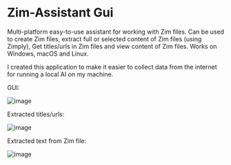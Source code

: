 # Zim-Assistant Gui
Multi-platform easy-to-use assistant for working with Zim files. Can be used to create Zim files, extract full or selected content of Zim files (using Zimply), Get titles/urls in Zim files and view content of Zim files. Works on Windows, macOS and Linux. 

I created this application to make it easier to collect data from the internet for running a local AI on my machine.

GUI:

![image](https://github.com/user-attachments/assets/60cbf68d-1182-4b57-8abd-f8a9264c24b5)

Extracted titles/urls:

![image](https://github.com/user-attachments/assets/3b7ce0f1-56d8-4b74-9930-025ea23833fd)

Extracted text from Zim file:

![image](https://github.com/user-attachments/assets/0ae13d9a-02c3-45ed-8224-3507a5a5b365)

